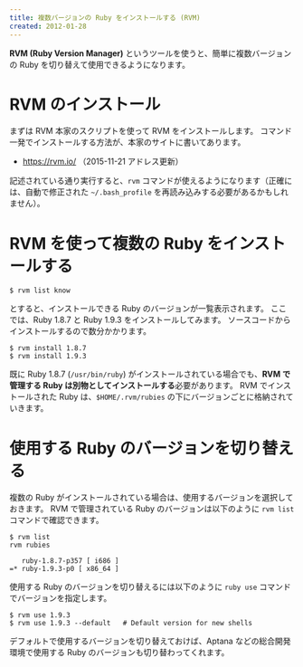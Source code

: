 ```yaml
---
title: 複数バージョンの Ruby をインストールする (RVM)
created: 2012-01-28
---
```


**RVM (Ruby Version Manager)** というツールを使うと、簡単に複数バージョンの Ruby を切り替えて使用できるようになります。

RVM のインストール
====
まずは RVM 本家のスクリプトを使って RVM をインストールします。
コマンド一発でインストールする方法が、本家のサイトに書いてあります。

* https://rvm.io/  （2015-11-21 アドレス更新）

記述されている通り実行すると、`rvm` コマンドが使えるようになります（正確には、自動で修正された `~/.bash_profile` を再読み込みする必要があるかもしれません）。


RVM を使って複数の Ruby をインストールする
====

```
$ rvm list know
```

とすると、インストールできる Ruby のバージョンが一覧表示されます。
ここでは、Ruby 1.8.7 と Ruby 1.9.3 をインストールしてみます。
ソースコードからインストールするので数分かかります。

```
$ rvm install 1.8.7
$ rvm install 1.9.3
```

既に Ruby 1.8.7 (`/usr/bin/ruby`) がインストールされている場合でも、**RVM で管理する Ruby は別物としてインストールする**必要があります。
RVM でインストールされた Ruby は、`$HOME/.rvm/rubies` の下にバージョンごとに格納されていきます。


使用する Ruby のバージョンを切り替える
====
複数の Ruby がインストールされている場合は、使用するバージョンを選択しておきます。
RVM で管理されている Ruby のバージョンは以下のように `rvm list` コマンドで確認できます。

```
$ rvm list
rvm rubies

   ruby-1.8.7-p357 [ i686 ]
=* ruby-1.9.3-p0 [ x86_64 ]
```

使用する Ruby のバージョンを切り替えるには以下のように `ruby use` コマンドでバージョンを指定します。

```
$ rvm use 1.9.3
$ rvm use 1.9.3 --default   # Default version for new shells
```

デフォルトで使用するバージョンを切り替えておけば、Aptana などの総合開発環境で使用する Ruby のバージョンも切り替わってくれます。


